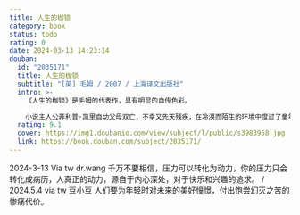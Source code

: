 ```yaml
---
title: 人生的枷锁
category: book
status: todo
rating: 0
date: 2024-03-13 14:23:14
douban:
  id: "2035171"
  title: 人生的枷锁
  subtitle: "[英] 毛姆 / 2007 / 上海译文出版社"
  intro: >-
    《人生的枷锁》是毛姆的代表作，具有明显的自传色彩。

    小说主人公菲利普·凯里自幼父母双亡，不幸又先天残疾，在冷漠而陌生的环境中度过了童年，性格因此孤僻而敏感。在寄宿学校度过的岁月让他饱受了不合理的学校制度的摧残，而当他走入社会后，又在爱情上经历了伤痛。在坎坷的人生道路上，他每跨一步，都要付出艰辛的挣扎，但思想和个性都独立不羁的凯里，一直努力挣脱宗教和小市民意识这两条禁锢自己精神的桎梏，力图在混沌纷扰的生活漩流中，寻求人生的真谛。
  rating: 9.1
  cover: https://img1.doubanio.com/view/subject/l/public/s3983958.jpg
  link: https://book.douban.com/subject/2035171/
---
```


2024-3-13 Via tw dr.wang 千万不要相信，压力可以转化为动力，你的压力只会转化成病历，人真正的动力，源自于内心深处，对于快乐和兴趣的追求。 / 2024.5.4 via tw 豆小豆 人们要为年轻时对未来的美好憧憬，付出饱尝幻灭之苦的惨痛代价。